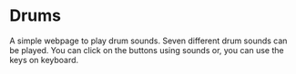 # Drums
A simple webpage to play drum sounds.
Seven different drum sounds can be played.
You can click on the buttons using sounds or,
you can use the keys on keyboard.
